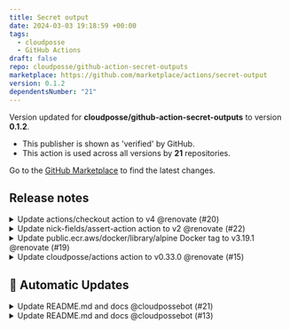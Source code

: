 ```yaml
---
title: Secret output
date: 2024-03-03 19:18:59 +00:00
tags:
  - cloudposse
  - GitHub Actions
draft: false
repo: cloudposse/github-action-secret-outputs
marketplace: https://github.com/marketplace/actions/secret-output
version: 0.1.2
dependentsNumber: "21"
---
```



Version updated for **cloudposse/github-action-secret-outputs** to version **0.1.2**.
- This publisher is shown as 'verified' by GitHub.
- This action is used across all versions by **21** repositories.

Go to the [GitHub Marketplace](https://github.com/marketplace/actions/secret-output) to find the latest changes.

## Release notes

<details>
  <summary>Update actions/checkout action to v4 @renovate (#20)</summary>

  This PR contains the following updates:

| Package | Type | Update | Change |
|---|---|---|---|
| [actions/checkout](https://togithub.com/actions/checkout) | action | major | `v3` -> `v4` |

---

### Release Notes

<details>
<summary>actions/checkout (actions/checkout)</summary>

### [`v4`](https://togithub.com/actions/checkout/blob/HEAD/CHANGELOG.md#v400)

[Compare Source](https://togithub.com/actions/checkout/compare/v3...v4)

-   [Support fetching without the --progress option](https://togithub.com/actions/checkout/pull/1067)
-   [Update to node20](https://togithub.com/actions/checkout/pull/1436)

</details>

---

<!--renovate-debug:eyJjcmVhdGVkSW5WZXIiOiIzNi43OC44IiwidXBkYXRlZEluVmVyIjoiMzcuODEuMyIsInRhcmdldEJyYW5jaCI6Im1haW4ifQ==-->

</details>

<details>
  <summary>Update nick-fields/assert-action action to v2 @renovate (#22)</summary>

  This PR contains the following updates:

| Package | Type | Update | Change |
|---|---|---|---|
| [nick-fields/assert-action](https://togithub.com/nick-fields/assert-action) | action | major | `v1` -> `v2` |

---

### Release Notes

<details>
<summary>nick-fields/assert-action (nick-fields/assert-action)</summary>

### [`v2`](https://togithub.com/nick-fields/assert-action/compare/v1...v2)

[Compare Source](https://togithub.com/nick-fields/assert-action/compare/v1...v2)

</details>

---

<!--renovate-debug:eyJjcmVhdGVkSW5WZXIiOiIzNy4xNzMuMCIsInVwZGF0ZWRJblZlciI6IjM3LjE3My4wIiwidGFyZ2V0QnJhbmNoIjoibWFpbiJ9-->

</details>

<details>
  <summary>Update public.ecr.aws/docker/library/alpine Docker tag to v3.19.1 @renovate (#19)</summary>

  This PR contains the following updates:

| Package | Type | Update | Change |
|---|---|---|---|
| public.ecr.aws/docker/library/alpine | final | minor | `3.17.3` -> `3.19.1` |

---

<!--renovate-debug:eyJjcmVhdGVkSW5WZXIiOiIzNS43NS4wIiwidXBkYXRlZEluVmVyIjoiMzcuMTM1LjAiLCJ0YXJnZXRCcmFuY2giOiJtYWluIn0=-->

</details>

<details>
  <summary>Update cloudposse/actions action to v0.33.0 @renovate (#15)</summary>

  This PR contains the following updates:

| Package | Type | Update | Change |
|---|---|---|---|
| [cloudposse/actions](https://togithub.com/cloudposse/actions) | action | minor | `0.32.0` -> `0.33.0` |

---

### Release Notes

<details>
<summary>cloudposse/actions (cloudposse/actions)</summary>

### [`v0.33.0`](https://togithub.com/cloudposse/actions/compare/0.32.0...0.33.0)

[Compare Source](https://togithub.com/cloudposse/actions/compare/0.32.0...0.33.0)

</details>

---

<!--renovate-debug:eyJjcmVhdGVkSW5WZXIiOiIzNC4xNjAuMCIsInVwZGF0ZWRJblZlciI6IjM3LjgxLjMiLCJ0YXJnZXRCcmFuY2giOiJtYWluIn0=-->

</details>


## 🤖 Automatic Updates

<details>
  <summary>Update README.md and docs @cloudpossebot (#21)</summary>

  ## what
This is an auto-generated PR that updates the README.md and docs

## why
To have most recent changes of README.md and doc from origin templates
</details>

<details>
  <summary>Update README.md and docs @cloudpossebot (#13)</summary>

  ## what
This is an auto-generated PR that updates the README.md and docs

## why
To have most recent changes of README.md and doc from origin templates
</details>

